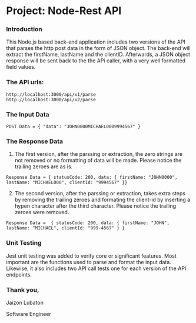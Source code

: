 # Project: Node-Rest API

### Introduction

  This Node.js based back-end application includes two versions of the API 
  that parses the http post data in the form of JSON object. The back-end will 
  extract the firstName, lastName and the clientID. Afterwards, a JSON object response 
  will be sent back to the the APi caller, with a very well formatted field values.

### The API urls:

  ```
  http://localhost:3000/api/v1/parse
  http://localhost:3000/api/v2/parse
  ```

### The Input Data
  ```
  POST Data = { "data": "JOHN0000MICHAEL0009994567" }
  ```

### The Response Data

  1. The first version, after the parssing or extraction, the zero strings are not 
      removed or no formatting of data will be made. Please notice the trailing zeroes are as is.
  ```
  Response Data = { statusCode: 200, data: { firstName: "JOHN0000", lastName: "MICHAEL000", clientId: "9994567" }}
  ``` 

  2. The second version, after the parssing or extraction, takes extra steps by removing the trailing zeroes and 
      formating the client-id by inserting a hypen character after the third character. Please notice the trailing zeroes were removed.

  ```
  Response Data =  { statusCode: 200, data: { firstName: "JOHN", lastName: "MICHAEL", clientId: "999-4567" } }
  ``` 

### Unit Testing
   
   Jest unit testing was added to verify core or significant features. Most important are the functions used to parse and format the input data. Likewise, it also includes two API call tests one for each version of the API endpoints.
  



### Thank you,

Jaizon Lubaton

Software Engineer